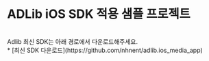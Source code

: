 # ADLib iOS SDK 적용 샘플 프로젝트

<br>
Adlib 최신 SDK는 아래 경로에서 다운로드해주세요.
<br>
* [최신 SDK 다운로드](https://github.com/nhnent/adlib.ios_media_app)
<br>
